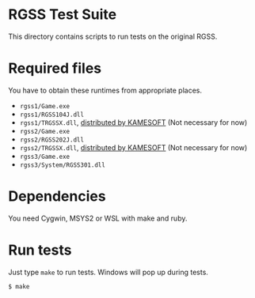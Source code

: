 # RGSS Test Suite

This directory contains scripts to run tests on the original RGSS.

# Required files

You have to obtain these runtimes from appropriate places.

- `rgss1/Game.exe`
- `rgss1/RGSS104J.dll`
- `rgss1/TRGSSX.dll`, [distributed by KAMESOFT](http://ytomy.sakura.ne.jp/tkool/rpgtech/php/tech.php?tool=VX&cat=tech_xp/draw_function&tech=bitmap_extension) (Not necessary for now)
- `rgss2/Game.exe`
- `rgss2/RGSS202J.dll`
- `rgss2/TRGSSX.dll`, [distributed by KAMESOFT](http://ytomy.sakura.ne.jp/tkool/rpgtech/php/tech.php?tool=VX&cat=tech_xp/draw_function&tech=bitmap_extension) (Not necessary for now)
- `rgss3/Game.exe`
- `rgss3/System/RGSS301.dll`

# Dependencies

You need Cygwin, MSYS2 or WSL with make and ruby.

# Run tests

Just type `make` to run tests. Windows will pop up during tests.

```
$ make
```
